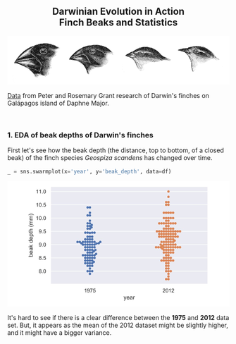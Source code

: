 <h2 align='center'>Darwinian Evolution in Action <br>Finch Beaks and Statistics</h2>
<p align='center'>
  <img src='datasets/finches.gif'>
</p>

<p><a href='https://github.com/shukkkur/Finch-Beaks-And-Statistics/tree/main/datasets' target="_blank">Data</a> from Peter and Rosemary Grant research of Darwin's finches on Galápagos island of Daphne Major. 
</p>

<br>

<h3>1. EDA of beak depths of Darwin's finches</h3>
<p>First let's see how the beak depth (the distance, top to bottom, of a closed beak) of the finch species <i>Geospiza scandens</i> has changed over time. </p>

```python
_ = sns.swarmplot(x='year', y='beak_depth', data=df)
```
<img src='datasets/swarm.jpg'>

<p>It's hard to see if there is a clear difference between the <b>1975</b> and <b>2012</b> data set. But, it appears as the mean of the 2012 dataset might be slightly higher, and it might have a bigger variance.</p>
